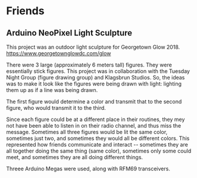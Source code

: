 # Friends
## Arduino NeoPixel Light Sculpture

This project was an outdoor light sculpture for Georgetown Glow 2018. https://www.georgetownglowdc.com/glow

There were 3 large (approximately 6 meters tall) figures. They were essentially stick figures. This project was in collaboration with the Tuesday Night Group (figure drawing group) and Klagsbrun Studios. 
So, the ideas was to make it look like the figures were being drawn with light: lighting them up as if a line was being drawn. 

The first figure would determine a color and transmit that to the second figure, who would transmit it to the third. 

Since each figure could be at a different place in their routines, they mey not have been able to listen in on their radio channel, and thus miss the message. 
Sometimes all three figures would be lit the same color, sometimes just two, and sometimes they would all be different colors. 
This represented how friends communicate and interact -- sometimes they are all together doing the same thing (same color), sometimes only some could meet, and sometimes they are all doing different things. 

Threee Arduino Megas were used, along with RFM69 transceivers. 





